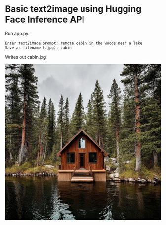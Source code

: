 # Basic text2image using Hugging Face Inference API

Run app.py

```t
Enter text2image prompt: remote cabin in the woods near a lake
Save as filename (.jpg): cabin
```

Writes out cabin.jpg

![cabin](basic_text2image/cabin.jpg)
